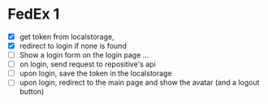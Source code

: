 # FedEx 1

- [X] get token from localstorage,
- [X] redirect to login if none is found
- [ ] Show a login form on the login page ...
- [ ] on login, send request to repositive's api
- [ ] upon login, save the token in the localstorage
- [ ] upon login, redirect to the main page and show the avatar (and a logout button)
